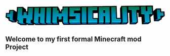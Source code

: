 ![R39's Whimsicality Mod](https://github.com/3944Realms/R39_s_Whimsy_NeoForgeModProject/blob/master/src/main/resources/whimscality.png?raw=true)
## Welcome to my first formal Minecraft mod Project